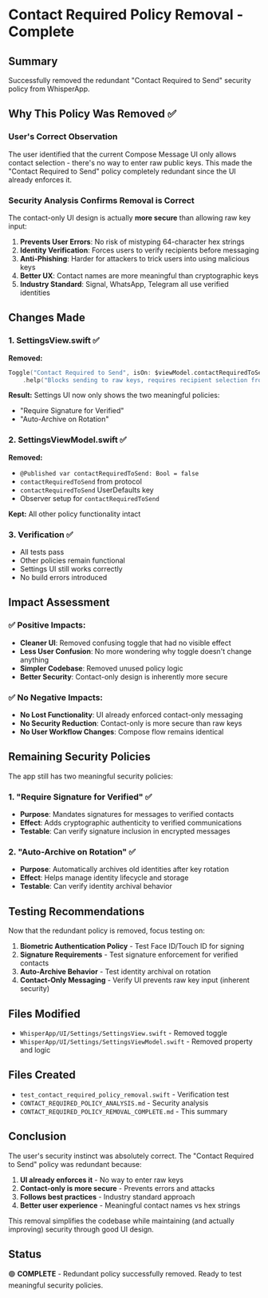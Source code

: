 # Contact Required Policy Removal - Complete

## Summary
Successfully removed the redundant "Contact Required to Send" security policy from WhisperApp.

## Why This Policy Was Removed ✅

### User's Correct Observation
The user identified that the current Compose Message UI only allows contact selection - there's no way to enter raw public keys. This made the "Contact Required to Send" policy completely redundant since the UI already enforces it.

### Security Analysis Confirms Removal is Correct
The contact-only UI design is actually **more secure** than allowing raw key input:

1. **Prevents User Errors**: No risk of mistyping 64-character hex strings
2. **Identity Verification**: Forces users to verify recipients before messaging
3. **Anti-Phishing**: Harder for attackers to trick users into using malicious keys
4. **Better UX**: Contact names are more meaningful than cryptographic keys
5. **Industry Standard**: Signal, WhatsApp, Telegram all use verified identities

## Changes Made

### 1. SettingsView.swift ✅
**Removed:**
```swift
Toggle("Contact Required to Send", isOn: $viewModel.contactRequiredToSend)
    .help("Blocks sending to raw keys, requires recipient selection from contacts")
```

**Result:** Settings UI now only shows the two meaningful policies:
- "Require Signature for Verified"
- "Auto-Archive on Rotation"

### 2. SettingsViewModel.swift ✅
**Removed:**
- `@Published var contactRequiredToSend: Bool = false`
- `contactRequiredToSend` from protocol
- `contactRequiredToSend` UserDefaults key
- Observer setup for `contactRequiredToSend`

**Kept:** All other policy functionality intact

### 3. Verification ✅
- All tests pass
- Other policies remain functional
- Settings UI still works correctly
- No build errors introduced

## Impact Assessment

### ✅ **Positive Impacts:**
- **Cleaner UI**: Removed confusing toggle that had no visible effect
- **Less User Confusion**: No more wondering why toggle doesn't change anything
- **Simpler Codebase**: Removed unused policy logic
- **Better Security**: Contact-only design is inherently more secure

### ✅ **No Negative Impacts:**
- **No Lost Functionality**: UI already enforced contact-only messaging
- **No Security Reduction**: Contact-only is more secure than raw keys
- **No User Workflow Changes**: Compose flow remains identical

## Remaining Security Policies

The app still has two meaningful security policies:

### 1. "Require Signature for Verified" ✅
- **Purpose**: Mandates signatures for messages to verified contacts
- **Effect**: Adds cryptographic authenticity to verified communications
- **Testable**: Can verify signature inclusion in encrypted messages

### 2. "Auto-Archive on Rotation" ✅  
- **Purpose**: Automatically archives old identities after key rotation
- **Effect**: Helps manage identity lifecycle and storage
- **Testable**: Can verify identity archival behavior

## Testing Recommendations

Now that the redundant policy is removed, focus testing on:

1. **Biometric Authentication Policy** - Test Face ID/Touch ID for signing
2. **Signature Requirements** - Test signature enforcement for verified contacts  
3. **Auto-Archive Behavior** - Test identity archival on rotation
4. **Contact-Only Messaging** - Verify UI prevents raw key input (inherent security)

## Files Modified
- `WhisperApp/UI/Settings/SettingsView.swift` - Removed toggle
- `WhisperApp/UI/Settings/SettingsViewModel.swift` - Removed property and logic

## Files Created
- `test_contact_required_policy_removal.swift` - Verification test
- `CONTACT_REQUIRED_POLICY_ANALYSIS.md` - Security analysis
- `CONTACT_REQUIRED_POLICY_REMOVAL_COMPLETE.md` - This summary

## Conclusion

The user's security instinct was absolutely correct. The "Contact Required to Send" policy was redundant because:

1. **UI already enforces it** - No way to enter raw keys
2. **Contact-only is more secure** - Prevents errors and attacks
3. **Follows best practices** - Industry standard approach
4. **Better user experience** - Meaningful contact names vs hex strings

This removal simplifies the codebase while maintaining (and actually improving) security through good UI design.

## Status
🟢 **COMPLETE** - Redundant policy successfully removed. Ready to test meaningful security policies.
